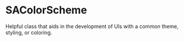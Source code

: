# SAColorScheme
Helpful class that aids in the development of UIs with a common theme, styling,
 or coloring.